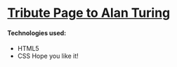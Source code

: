 # [Tribute Page to Alan Turing](https://leephan2k1.github.io/Tribute-page/)
#### Technologies used:
* HTML5
* CSS 
Hope you like it!